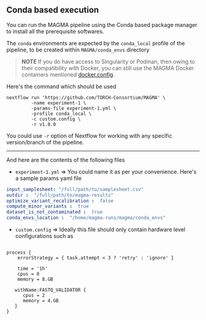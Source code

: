 ## Conda based execution

You can run the MAGMA pipeline using the Conda based package manager to install all the prerequisite softwares.

The `conda` environments are expected by the `conda_local` profile of the pipeline, to be created within `MAGMA/conda_envs` directory

> **NOTE**
> If you do have access to Singularity or Podman, then owing to their compatibility with Docker, you can still use the MAGMA Docker containers mentioned [docker.config](../conf/docker.config).


Here's the command which should be used 

```console
nextflow run 'https://github.com/TORCH-Consortium/MAGMA' \
		 -name experiment-1 \
		 -params-file experiment-1.yml \
		 -profile conda_local \
		 -c custom.config \
		 -r v1.0.0 
```

You could use `-r` option of Nextflow for working with any specific version/branch of the pipeline.

---------

And here are the contents of the following files

- `experiment-1.yml` => You could name it as per your convenience. Here's a sample params yaml file

```yaml
input_samplesheet: "/full/path/to/samplesheet.csv"
outdir :  "/full/path/to/magma-results"
optimize_variant_recalibration :  false
compute_minor_variants :  true
dataset_is_not_contaminated :  true
conda_envs_location :  "/home/magma-runs/magma/conda_envs"
```

- `custom.config` => Ideally this file should only contain hardware level configurations such as 

```nextflow

process {
    errorStrategy = { task.attempt < 3 ? 'retry' : 'ignore' }

    time = '1h'
    cpus = 8
    memory = 8.GB

   withName:FASTQ_VALIDATOR {
      cpus = 2
      memory = 4.GB
   }
}
```
